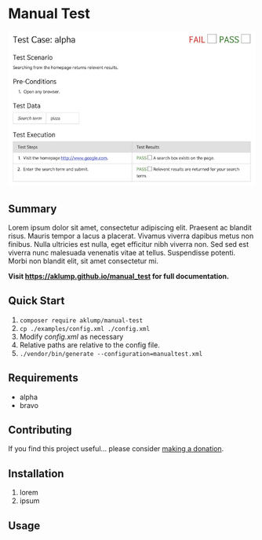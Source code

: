 # Manual Test

![Manual Test](images/manual-test.jpg)

## Summary

Lorem ipsum dolor sit amet, consectetur adipiscing elit. Praesent ac blandit risus. Mauris tempor a lacus a placerat. Vivamus viverra dapibus metus non finibus. Nulla ultricies est nulla, eget efficitur nibh viverra non. Sed sed est viverra nunc malesuada venenatis vitae at tellus. Suspendisse potenti. Morbi non blandit elit, sit amet consectetur mi.

**Visit <https://aklump.github.io/manual_test> for full documentation.**

## Quick Start

1. `composer require aklump/manual-test`
1. `cp ./examples/config.xml ./config.xml`
1. Modify _config.xml_ as necessary
1. Relative paths are relative to the config file.
1. `./vendor/bin/generate --configuration=manualtest.xml`

## Requirements

* alpha
* bravo

## Contributing

If you find this project useful... please consider [making a donation](https://www.paypal.com/cgi-bin/webscr?cmd=_s-xclick&hosted_button_id=4E5KZHDQCEUV8&item_name=Gratitude%20for%20aklump%2Fmanual_test).

## Installation

1. lorem
1. ipsum

## Usage
